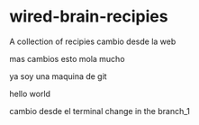 # wired-brain-recipies
A collection of recipies
cambio desde la web



mas cambios esto mola mucho 


ya soy una maquina de git


hello world




cambio desde el terminal
change in the branch_1
